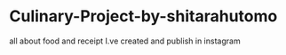 # Culinary-Project-by-shitarahutomo
all about food and receipt I.ve created and publish in instagram
